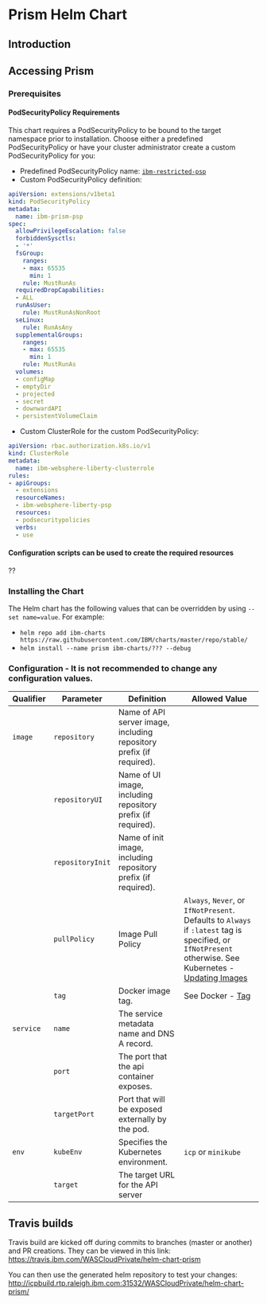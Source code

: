 # Prism Helm Chart

## Introduction 



## Accessing Prism


### Prerequisites

#### PodSecurityPolicy Requirements

This chart requires a PodSecurityPolicy to be bound to the target namespace prior to installation. Choose either a predefined PodSecurityPolicy or have your cluster administrator create a custom PodSecurityPolicy for you:

* Predefined PodSecurityPolicy name: [`ibm-restricted-psp`](https://ibm.biz/cpkspec-psp)
* Custom PodSecurityPolicy definition:

```yaml
apiVersion: extensions/v1beta1
kind: PodSecurityPolicy
metadata:
  name: ibm-prism-psp
spec:
  allowPrivilegeEscalation: false
  forbiddenSysctls:
  - '*'
  fsGroup:
    ranges:
    - max: 65535
      min: 1
    rule: MustRunAs
  requiredDropCapabilities:
  - ALL
  runAsUser:
    rule: MustRunAsNonRoot
  seLinux:
    rule: RunAsAny
  supplementalGroups:
    ranges:
    - max: 65535
      min: 1
    rule: MustRunAs
  volumes:
  - configMap
  - emptyDir
  - projected
  - secret
  - downwardAPI
  - persistentVolumeClaim
```

* Custom ClusterRole for the custom PodSecurityPolicy:

```yaml
apiVersion: rbac.authorization.k8s.io/v1
kind: ClusterRole
metadata:
  name: ibm-websphere-liberty-clusterrole
rules:
- apiGroups:
  - extensions
  resourceNames:
  - ibm-websphere-liberty-psp
  resources:
  - podsecuritypolicies
  verbs:
  - use
  ```

#### Configuration scripts can be used to create the required resources

??

### Installing the Chart

The Helm chart has the following values that can be overridden by using `--set name=value`. For example:

*    `helm repo add ibm-charts https://raw.githubusercontent.com/IBM/charts/master/repo/stable/`
*    `helm install --name prism ibm-charts/??? --debug`

### Configuration - It is not recommended to change any configuration values. 

| Qualifier | Parameter  | Definition | Allowed Value |
|---|---|---|---|
| `image`   | `repository`     | Name of API server image, including repository prefix (if required). | |
|           | `repositoryUI`   | Name of UI image, including repository prefix (if required). | |
|           | `repositoryInit` | Name of init image, including repository prefix (if required). | |
|           | `pullPolicy`     | Image Pull Policy | `Always`, `Never`, or `IfNotPresent`. Defaults to `Always` if `:latest` tag is specified, or `IfNotPresent` otherwise. See Kubernetes - [Updating Images](https://kubernetes.io/docs/concepts/containers/images/#updating-images)  |
|           | `tag`            | Docker image tag. | See Docker - [Tag](https://docs.docker.com/engine/reference/commandline/tag/) |
| `service` | `name`           | The service metadata name and DNS A record.  | |
|           | `port`           | The port that the api container exposes.  |   |
|           | `targetPort`     | Port that will be exposed externally by the pod. | |
| `env`     | `kubeEnv`        | Specifies the Kubernetes environment. | `icp` or `minikube` |
|           | `target`         | The target URL for the API server |  |


## Travis builds

Travis build are kicked off during commits to branches (master or another) and PR creations.  They can be viewed in this link: https://travis.ibm.com/WASCloudPrivate/helm-chart-prism

You can then use the generated helm repository to test your changes: http://icpbuild.rtp.raleigh.ibm.com:31532/WASCloudPrivate/helm-chart-prism/

